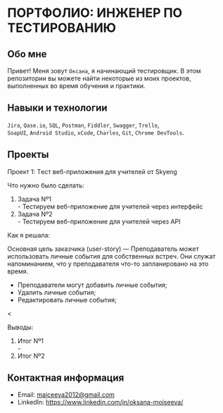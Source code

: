 # ПОРТФОЛИО: ИНЖЕНЕР ПО ТЕСТИРОВАНИЮ

## Обо мне  

Привет! Меня зовут ``Оксана``, я начинающий тестировщик.
В этом репозитории вы можете найти некоторые из моих проектов, выполненных во время обучения и практики.
<br> 

## Навыки и технологии
``Jira``, ``Qase.io``, ``SQL``, ``Postman``, ``Fiddler``, ``Swagger``, ``Trello``, <br>
``SoapUI``, ``Android Studio``, ``xCode``, ``Charles``, ``Git``, ``Chrome DevTools``.

## Проекты

<p> Проект 1: Tест веб-приложения для учителей от Skyeng</p> 

<p>Что нужно было сделать:<p>
<ol>
<li>Задача Nº1</li> - Тестируем веб-приложение для учителей через интерфейс
<li>Задача Nº2</li> - Тестируем веб-приложение для учителей через API
</ol>

<p>Как я решала:<p> 
<p>Основная цель заказчика (user-story) 
  — Преподаватель может использовать личные события для собственных встреч. Они служат напоминанием, что у преподавателя что-то запланировано на это время.

- Преподаватели могут добавить личные события;
- Удалить личные события;
- Редактировать личные события;<p>

<

<p>Выводы:<p>
<ol>
<li>Итог Nº1</li> - 
<li>Итог Nº2</li>
</ol>

## Контактная информация
- Email: maiceeva2012@gmail.com
- LinkedIn: https://www.linkedin.com/in/oksana-moiseeva/







